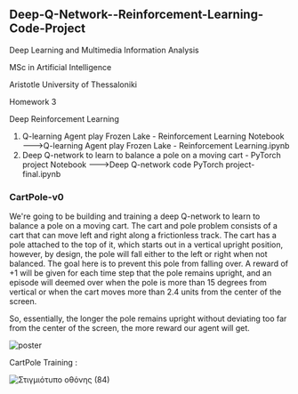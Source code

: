
## Deep-Q-Network--Reinforcement-Learning-Code-Project
Deep Learning and Multimedia Information Analysis

MSc in Artificial Intelligence

Aristotle University of Thessaloniki

Homework 3

Deep Reinforcement Learning

1.	Q-learning Agent play Frozen Lake - Reinforcement Learning
	  Notebook --->Q-learning Agent play Frozen Lake - Reinforcement Learning.ipynb
2.	Deep Q-network to learn to balance a pole on a moving cart - PyTorch project
    Notebook --->Deep Q-network code PyTorch project-final.ipynb

### CartPole-v0
We're going to be building and training a deep Q-network to learn to balance a pole on a moving cart.
The cart and pole problem consists of a cart that can move left and right along a frictionless track. The cart has a pole attached to the top of it, which starts out in a vertical upright position, however, by design, the pole will fall either to the left or right when not balanced. The goal here is to prevent this pole from falling over. A reward of +1 will be given for each time step that the pole remains upright, and an episode will deemed over when the pole is more than 15 degrees from vertical or when the cart moves more than 2.4 units from the center of the screen.

So, essentially, the longer the pole remains upright without deviating too far from the center of the screen, the more reward our agent will get.

![poster](https://user-images.githubusercontent.com/56552010/121078752-037d1f00-c7e2-11eb-87da-f0d22d165de2.jpg)


CartPole Training :

![Στιγμιότυπο οθόνης (84)](https://user-images.githubusercontent.com/56552010/121078507-b9943900-c7e1-11eb-9d07-762d4cadcce8.png)
